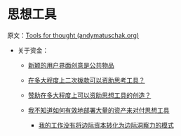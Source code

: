 # 思想工具

原文：[Tools for thought (andymatuschak.org)](https://notes.andymatuschak.org/z5YhNc8HVKxjg9a3h3SeCyKqnNDFgiY6WGrM)

- 关于资金：

  - [新颖的用户界面创意是公共物品](https://notes.andymatuschak.org/zXseK39g1SHgQvMXLbnaB1AUZ2WL5ffDzsbZ)

  - [在多大程度上二次拨款可以资助思考工具？](https://notes.andymatuschak.org/z2znyciwTKuthTj6cReuPpHX37odgwjvTZrWG)

  - [赞助在多大程度上可以资助思想工具的创造？](https://notes.andymatuschak.org/z7yW6uFDGHgKUruzdj7Le6GNRkvm2b7Db313c)

  - [我不知道如何有效地部署大量的资产来对付思想工具](https://notes.andymatuschak.org/z7RWaai8pAwgYzNnVtPxC85y6nizduVZb72ev)

    - [我的工作没有将边际资本转化为边际洞察力的模式](https://notes.andymatuschak.org/z4y4HxeQ4GuD7rz6wmBesYwDZDj9LZVyNuc7j)